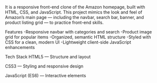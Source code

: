 It is a responsive front-end clone of the Amazon homepage, built with HTML, CSS, and JavaScript.
This project mimics the look and feel of Amazon’s main page — including the navbar, search bar, banner, and product listing grid — to practice front-end skills.

 Features
-Responsive navbar with categories and search
-Product image grid for popular items
-Organized, semantic HTML structure
-Styled with CSS for a clean, modern UI
-Lightweight client-side JavaScript enhancements

Tech Stack
HTML5 — Structure and layout

CSS3 — Styling and responsive design

JavaScript (ES6) — Interactive elements

